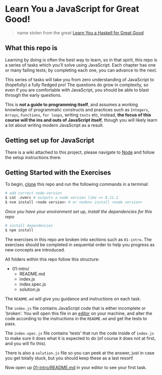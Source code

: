 # Learn You a JavaScript for Great Good!

> name stolen from the great [Learn You a Haskell for Great Good](http://learnyouahaskell.com/chapters)

## What this repo is

Learning by doing is often the best way to learn, so in that spirit, this repo is a series of tasks which you'll solve using JavaScript. Each chapter has one or many failing tests; by completing each one, you can advance to the next.

This series of tasks will take you from zero understanding of JavaScript to (hopefully) a fully fledged pro! The questions do grow in complexity, so even if you are comfortable with JavaScript, you should be able to blast through the early questions.

This is **not a guide to programming itself**, and assumes a working knowledge of programmatic constructs and practices such as `Integers`, `Arrays`, `Functions`, `for loops`, writing `tests` etc, instead, **the focus of this course will the ins and outs of JavaScript itself**, though you will likely learn a lot about writing modern JavaScript as a result.

## Getting set up for JavaScript

There is a wiki attached to this project, please navigate to [Node](https://github.com/AHDesigns/learn-you-a-javascript-for-great-good/wiki/Node) and follow the setup instructions there.

## Getting Started with the Exercises

To begin, [clone](https://help.github.com/articles/cloning-a-repository) this repo and run the following commands in a terminal:

```sh
# add correct node-version
$ cat .nvmrc # outputs a node version like => 8.11.1
$ nvm install <node version> # or nodenv install <node version>
```

*Once you have your environment set up, install the dependencies for this repo*
```sh
# install dependencies
$ npm install
```

The exercises in this repo are broken into sections such as `01-intro`. The exercises should be completed in sequential order to help you progress as new concepts are introduced.

All folders within this repo follow this structure:

- 01-intro/
  - README.md
  - index.js
  - index.spec.js
  - solution.js

The `README.md` will give you guidance and instructions on each task.

The `index.js` file contains JavaScript code that is either incomplete or 'broken'. You will open this file in an [editor](https://github.com/AHDesigns/learn-you-a-javascript-for-great-good/wiki/JavaScript-Editors) on your machine, and alter the code according to the instructions in the `README.md` and get the tests to pass.

The `index.spec.js` file contains 'tests' that run the code inside of `index.js` to make sure it does what it is expected to do (of course it does not at first, and you will fix this).

There is also a `solution.js` file so you can peek at the answer, just in case you get totally stuck, but you should keep these as a last resort!

Now open up [01-intro/README.md](./01-intro/README.md) in your editor to see your first task.
